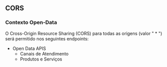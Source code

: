## CORS

### Contexto Open-Data
O Cross-Origin Resource Sharing (CORS) para todas as origens (valor " * ") será permitido nos seguintes endpoints:

 * Open Data APIS
   * Canais de Atendimento
   * Produtos e Serviços
